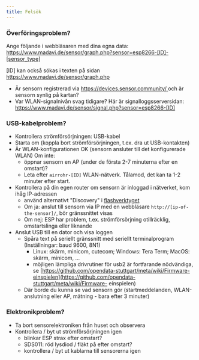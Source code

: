 ```yaml
---
title: Felsök
---
```


### Överföringsproblem?
Ange följande i webbläsaren med dina egna data:
https://www.madavi.de/sensor/graph.php?sensor=esp8266-[ID]-[sensor_type]

[ID] kan också sökas i texten på sidan [https://www.madavi.de/sensor/graph.php ](https://www.madavi.de/sensor/graph.php)

* Är sensorn registrerad via [https://devices.sensor.community/ ](https://devices.sensor.community/) och är sensorn synlig på kartan?
* Var WLAN-signalnivån svag tidigare? Här är signalloggsserversidan: https://www.madavi.de/sensor/signal.php?sensor=esp8266-[ID]
        

### USB-kabelproblem?
* Kontrollera strömförsörjningen: USB-kabel
* Starta om (koppla bort strömförsörjningen, t.ex. dra ut USB-kontakten)
* Är WLAN-konfigurationen OK (sensorn ansluter till det konfigurerade WLAN) Om inte:
    * öppnar sensorn en AP (under de första 2-7 minuterna efter en omstart)?
    * Leta efter `airrohr-[ID]` WLAN-nätverk. Tålamod, det kan ta 1-2 minuter efter start.
* Kontrollera på din egen router om sensorn är inloggad i nätverket, kom ihåg IP-adressen
    * använd alternativt "Discovery" i [flashverktyget](https://github.com/opendata-stuttgart/airrohr-firmware-flasher/)
    * Om ja: anslut till sensorn via IP med en webbläsare `http://[ip-of-the-sensor]/`, bör gränssnittet visas
    * Om nej: ESP har problem, t.ex. strömförsörjning otillräcklig, omstartslinga eller liknande
* Anslut USB till en dator och visa loggen
    * Spåra text på seriellt gränssnitt med seriellt terminalprogram (Inställningar: baud 9600, 8N1)
        * Linux: skärm, minicom, cutecom; Windows: Tera Term; MacOS: skärm, minicom, ...
        * möjligen lämpliga drivrutiner för usb2 är fortfarande nödvändiga, se [https://github.com/opendata-stuttgart/meta/wiki/Firmware-einspielen](https://github.com/opendata-stuttgart/meta/wiki/Firmware- einspielen)
    * Där borde du kunna se vad sensorn gör (startmeddelanden, WLAN-anslutning eller AP, mätning - bara efter 3 minuter)

### Elektronikproblem?
* Ta bort sensorelektroniken från huset och observera
* Kontrollera / byt ut strömförsörjningen igen
    * blinkar ESP strax efter omstart?
    * SDS011: röd lysdiod / fläkt på efter omstart?
    * kontrollera / byt ut kablarna till sensorerna igen
